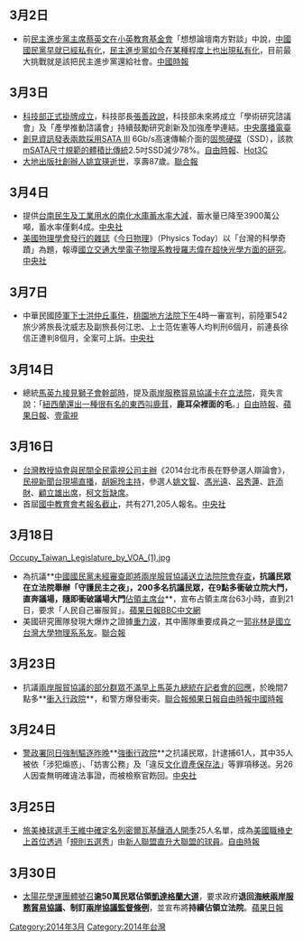## 3月2日

  - 前[民主進步黨主席](../Page/民主進步黨主席.md "wikilink")[蔡英文在](../Page/蔡英文.md "wikilink")[小英教育基金會](../Page/小英教育基金會.md "wikilink")「想想論壇南方對談」中說，[中國國民黨早就已經](../Page/中國國民黨.md "wikilink")[私有化](../Page/私有化.md "wikilink")，[民主進步黨如今在某種程度上也出現私有化](../Page/民主進步黨.md "wikilink")，目前最大挑戰就是該把民主進步黨還給社會。[中國時報](http://www.chinatimes.com/newspapers/20140303000306-260102)

## 3月3日

  - [科技部正式掛牌成立](https://zh.wikipedia.org/wiki/中華民國科技部 "wikilink")，科技部長[張善政說](../Page/張善政.md "wikilink")，科技部未來將成立「學術研究諮議會」及「產學推動諮議會」持續鼓勵研究創新及加強產學連結。[中央廣播電臺](https://web.archive.org/web/20140307124519/http://news.rti.org.tw/index_newsContent.aspx?nid=488086)
  - [創見資訊發表兩款採用](../Page/創見資訊.md "wikilink")[SATA
    III](https://zh.wikipedia.org/wiki/SATA_3 "wikilink")
    6Gb/s高速傳輸介面的[固態硬碟](https://zh.wikipedia.org/wiki/固態硬碟 "wikilink")（SSD），該款[mSATA尺寸規範的體積比傳統](https://zh.wikipedia.org/wiki/mSATA "wikilink")2.5吋SSD減少78%。[自由時報](http://iservice.libertytimes.com.tw/3c/news.php?no=11870&type=3)、[Hot3C](http://www.hot3c.com/read.asp?class=6&id=21143)
  - [大地出版社創辦人](https://zh.wikipedia.org/wiki/大地出版社 "wikilink")[姚宜瑛逝世](../Page/姚宜瑛.md "wikilink")，享壽87歲。[聯合報](https://web.archive.org/web/20140315155328/http://udn.com/NEWS/READING/REA8/8548754.shtml)

## 3月4日

  - 提供[台南民生及工業用水的](https://zh.wikipedia.org/wiki/台南 "wikilink")[南化水庫蓄水率大減](../Page/南化水庫.md "wikilink")，蓄水量已降至3900萬公噸，蓄水率僅剩4成。[中央社](https://web.archive.org/web/20140304051123/http://www.cna.com.tw/news/aloc/201403040157-1.aspx)
  - [美國物理學會發行的雜誌](../Page/美國物理學會.md "wikilink")《[今日物理](https://zh.wikipedia.org/wiki/今日物理 "wikilink")》（Physics
    Today）以「台灣的科學奇蹟」為題，報導[國立交通大學電子物理系教授](../Page/國立交通大學.md "wikilink")[羅志偉在超快光學方面的研究](https://zh.wikipedia.org/wiki/羅志偉 "wikilink")。[中央社](http://www.cna.com.tw/news/firstnews/201403040023-1.aspx)

## 3月7日

  - 中華民國[陸軍下士](https://zh.wikipedia.org/wiki/陸軍 "wikilink")[洪仲丘事件](../Page/洪仲丘事件.md "wikilink")，[桃園地方法院下午](https://zh.wikipedia.org/wiki/桃園地方法院 "wikilink")4時一審宣判，前陸軍542旅少將旅長沈威志及副旅長何江忠、上士范佐憲等人均判刑6個月，前連長徐信正遭判8個月，全案可上訴。[中央社](https://web.archive.org/web/20140308045607/http://www.cna.com.tw/news/firstnews/201403075013-1.aspx)

## 3月14日

  - 總統[馬英九接見](../Page/馬英九.md "wikilink")[獅子會幹部時](https://zh.wikipedia.org/wiki/獅子會 "wikilink")，提及[兩岸服務貿易協議卡在](https://zh.wikipedia.org/wiki/兩岸服務貿易協議 "wikilink")[立法院](../Page/立法院.md "wikilink")，竟失言說：「[紐西蘭還出一種很有名的東西叫](https://zh.wikipedia.org/wiki/紐西蘭 "wikilink")[鹿茸](../Page/鹿茸.md "wikilink")，**鹿耳朵裡面的毛**。」[自由時報](https://web.archive.org/web/20140315143637/http://www.libertytimes.com.tw/2014/new/mar/15/today-t1.htm)、[蘋果日報](http://www.appledaily.com.tw/realtimenews/article/politics/20140314/360099/%E9%A6%AC%E8%8B%B1%E4%B9%9D%E9%9B%A2%E8%AD%9C%E5%8F%A3%E8%AA%A4%E3%80%80%E9%B9%BF%E8%8C%B8%E8%AE%8A%E6%88%90%E9%B9%BF%E8%80%B3%E6%9C%B5%E7%9A%84%E6%AF%9B)、[壹電視](http://www.youtube.com/watch?v=8ivLVueFkBo)

## 3月16日

  - [台灣教授協會與](https://zh.wikipedia.org/wiki/台灣教授協會 "wikilink")[民間全民電視公司主辦](../Page/民間全民電視公司.md "wikilink")《2014台北市長在野參選人辯論會》，[民視新聞台](../Page/民視新聞台.md "wikilink")[現場直播](../Page/現場直播.md "wikilink")，[胡婉玲主持](../Page/胡婉玲.md "wikilink")，參選人[姚文智](../Page/姚文智.md "wikilink")、[馮光遠](../Page/馮光遠.md "wikilink")、[呂秀蓮](../Page/呂秀蓮.md "wikilink")、[許添財](https://zh.wikipedia.org/wiki/許添財 "wikilink")、[顧立雄出席](../Page/顧立雄.md "wikilink")，[柯文哲缺席](../Page/柯文哲.md "wikilink")。
  - 首屆[國中教育會考報名截止](../Page/國中教育會考.md "wikilink")，共有271,205人報名。[中央社](http://www.cna.com.tw/news/aedu/201403150304-1.aspx)

## 3月18日

[Occupy_Taiwan_Legislature_by_VOA_(1).jpg](https://zh.wikipedia.org/wiki/File:Occupy_Taiwan_Legislature_by_VOA_\(1\).jpg "fig:Occupy_Taiwan_Legislature_by_VOA_(1).jpg")

  - 為抗議**[中國國民黨未經審查即將](../Page/中國國民黨.md "wikilink")[兩岸服貿協議送](../Page/海峽兩岸服務貿易協議.md "wikilink")[立法院院會存查](../Page/立法院.md "wikilink")**，抗議民眾在立法院舉辦「守護民主之夜」，200多名抗議民眾，在9點多衝破立院大門，直奔議場，隨即衝破議場大門**[佔領主席台](https://zh.wikipedia.org/wiki/318青年佔領立法院 "wikilink")**，宣布占領主席台63小時，直到21日，要求「人民自己審服貿」。[蘋果日報](http://www.appledaily.com.tw/appledaily/article/headline/20140319/35709841/%E4%B8%8A%E7%99%BE%E5%AD%B8%E7%94%9F%E6%94%BB%E4%BD%94%E8%AD%B0%E5%A0%B4%E5%9C%8B%E6%9C%83%E5%8F%B2%E4%B8%8A%E9%A6%96%E9%81%AD%E5%8F%8D%E6%9C%8D%E8%B2%BF%E7%88%86%E8%A1%9D%E7%AA%81)[BBC中文網](http://www.bbc.co.uk/zhongwen/trad/china/2014/03/140318_taiwan_demo.shtml)
  - 美國研究團隊發現大爆炸之證據[重力波](https://zh.wikipedia.org/wiki/重力波 "wikilink")，其中團隊重要成員之一[郭兆林是國立台灣大學物理系系友](../Page/郭兆林.md "wikilink")。[聯合報](https://web.archive.org/web/20140320191155/http://udn.com/NEWS/WORLD/WORS4/8555023.shtml)

## 3月23日

  - 抗議[兩岸服貿協議的部分群眾不滿早上](../Page/海峽兩岸服務貿易協議.md "wikilink")[馬英九總統在記者會的回應](../Page/馬英九.md "wikilink")，於晚間7點多**[衝入行政院](../Page/323佔領行政院事件.md "wikilink")**，和警方爆發衝突。[聯合報](https://web.archive.org/web/20140323181126/http://udn.com/NEWS/BREAKINGNEWS/BREAKINGNEWS1/8566437.shtml)[頻果日報](http://www.appledaily.com.tw/realtimenews/article/politics/20140323/365584)[自由時報](https://web.archive.org/web/20140323194704/http://iservice.libertytimes.com.tw/liveNews/news.php?no=973910&type=%E6%94%BF%E6%B2%BB&Slots=Live)[中國時報](https://web.archive.org/web/20140323194249/http://www.chinatimes.com/realtimenews/20140323002948-260401)

## 3月24日

  - [警政署同日強制驅逐昨晚](https://zh.wikipedia.org/wiki/警政署 "wikilink")**[強衝行政院](../Page/323佔領行政院事件.md "wikilink")**之抗議民眾，計逮捕61人，其中35人被依「涉犯煽惑」、「妨害公務」及「違反[文化資產保存法](../Page/文化資產保存法.md "wikilink")」等罪項移送。另26人因查無明確違法事證，而被檢察官飭回。[中央社](https://web.archive.org/web/20140325173529/http://www.cna.com.tw/topic/popular/4358-1/201403245012-1.aspx)

## 3月25日

  - [旅美棒球選手](../Page/旅美棒球選手.md "wikilink")[王維中確定名列](../Page/王維中.md "wikilink")[密爾瓦基釀酒人開季](../Page/密爾瓦基釀酒人.md "wikilink")25人名單，成為[美國職棒史上首位透過](https://zh.wikipedia.org/wiki/美國職棒 "wikilink")「[規則五選秀](https://zh.wikipedia.org/wiki/規則五選秀 "wikilink")」由[新人聯盟直升](https://zh.wikipedia.org/wiki/新人聯盟 "wikilink")[大聯盟的球員](https://zh.wikipedia.org/wiki/美國職棒大聯盟 "wikilink")。[自由時報](https://web.archive.org/web/20140330063644/http://www.libertytimes.com.tw/2014/new/mar/27/today-sp1.htm)

## 3月30日

  - [太陽花學運團體號召](../Page/太陽花學運.md "wikilink")**逾50萬民眾佔領[凱達格蘭大道](../Page/凱達格蘭大道.md "wikilink")**，要求政府**退回[海峽兩岸服務貿易協議](../Page/海峽兩岸服務貿易協議.md "wikilink")、制訂[兩岸協議監督條例](https://zh.wikipedia.org/wiki/兩岸協議監督條例 "wikilink")**，並宣布將**持續佔領立法院**。[蘋果日報](http://www.appledaily.com.tw/appledaily/article/headline/20140331/35736510/%E5%AD%B8%E7%94%9F%E5%A0%85%E6%8C%81%E9%80%80%E5%9B%9E%E6%9C%8D%E8%B2%BF)

<noinclude>

</noinclude>

[Category:2014年3月](https://zh.wikipedia.org/wiki/Category:2014年3月 "wikilink")
[Category:2014年台灣](https://zh.wikipedia.org/wiki/Category:2014年台灣 "wikilink")